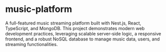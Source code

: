# music-platform
 A full-featured music streaming platform built with Nest.js, React, TypeScript, and MongoDB. This project demonstrates modern web development practices, leveraging scalable server-side logic, a responsive frontend, and a robust NoSQL database to manage music data, users, and streaming functionalities.
